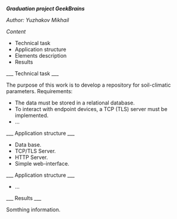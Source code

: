 ***Graduation project GeekBrains***

_Author: Yuzhakov Mikhail_

_*Content*_

* Technical task
* Application structure
* Elements description
* Results

___ Technical task ___

The purpose of this work is to develop a repository for soil-climatic parameters.
Requirements:
- The data must be stored in a relational database.
- To interact with endpoint devices, a TCP (TLS) server must be implemented.
- ...

___ Application structure ___

- Data base.
- TCP/TLS Server.
- HTTP Server.
- Simple web-interface.

___ Application structure ___

- ...

___ Results ___

Somthing information.
